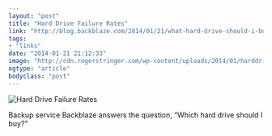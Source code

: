 ```yaml
---
layout: "post"
title: "Hard Drive Failure Rates"
link: "http://blog.backblaze.com/2014/01/21/what-hard-drive-should-i-buy/"
tags: 
- "links"
date: "2014-01-21 21:12:33"
image: "http://cdn.rogerstringer.com/wp-content/uploads/2014/01/harddrive.jpg"
ogtype: "article"
bodyclass: "post"
---
```


![Hard Drive Failure Rates](http://cdn.rogerstringer.com/wp-content/uploads/2014/01/harddrive.jpg "Hard Drive Failure Rates")

Backup service Backblaze answers the question, “Which hard drive should I buy?”